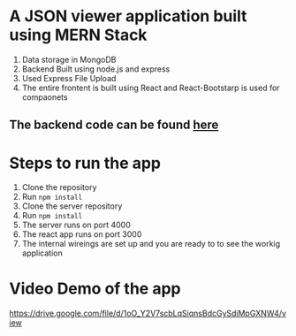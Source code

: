 # A JSON viewer application built using MERN Stack
1. Data storage in MongoDB 
2. Backend Built using node.js and express
3. Used Express File Upload
4. The entire frontent is built using React and React-Bootstarp is used for compaonets 


## The backend code can be found [here](https://github.com/arpit1991dubey/FinancePeerServer)

# Steps to run the app
1. Clone the repository
2. Run `npm install`
3. Clone the server repository
4. Run `npm install`
5. The server runs on port 4000
6. The react app runs on port 3000
7. The internal wireings are set up and you are ready to to see the workig application

# Video Demo of the app
https://drive.google.com/file/d/1oO_Y2V7scbLqSiqnsBdcGySdiMpGXNW4/view
